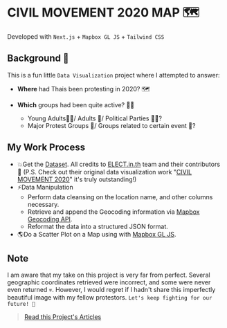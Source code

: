 # CIVIL MOVEMENT 2020 MAP 🗺️

Developed with `Next.js` + `Mapbox GL JS` + `Tailwind CSS`

## Background 🤔

This is a fun little `Data Visualization` project where I attempted to answer:

- **Where** had Thais been protesting in 2020? 🗺️

- **Which** groups had been quite active? 🧑‍🦰
  - Young Adults🧑‍🎤/ Adults 🦸/ Political Parties 🧑‍💼?
  - Major Protest Groups 🐥/ Groups related to certain event 🌴?

## My Work Process

- 💥Get the [Dataset](https://docs.google.com/spreadsheets/d/1bzp2_7CoqzQS1R6qP0-02Ped83cutEHHlp05eVjhU88/edit#gid=2069977106). All credits to [ELECT.in.th](https://elect.in.th/) team and their contributors 🙏 (P.S. Check out their original data visualization work "[CIVIL MOVEMENT 2020](https://elect.in.th/civil-movement-2020/)" it's truly outstanding!)
- ⚡️Data Manipulation
  - Perform data cleansing on the location name, and other columns necessary.
  - Retrieve and append the Geocoding information via [Mapbox Geocoding API](https://docs.mapbox.com/api/search/geocoding/).
  - Reformat the data into a structured JSON format.
- 🌎Do a Scatter Plot on a Map using with [Mapbox GL JS](https://docs.mapbox.com/help/tutorials/use-mapbox-gl-js-with-react/).

## Note

I am aware that my take on this project is very far from perfect. Several geographic coordinates retrieved were incorrect, and some were never even returned 💀. However, I would regret if I hadn't share this imperfectly beautiful image with my fellow protestors. `Let's keep fighting for our future! 🚀`

> [Read this Project's Articles](https://palminister-blog.vercel.app/?search=civil)

